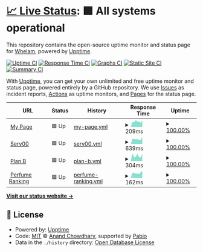 # [📈 Live Status](https://whelamc.github.io/upptime): <!--live status--> **🟩 All systems operational**

This repository contains the open-source uptime monitor and status page for [Whelam](http://whelam.com), powered by [Upptime](https://github.com/upptime/upptime).

[![Uptime CI](https://github.com/whelamc/upptime/workflows/Uptime%20CI/badge.svg)](https://github.com/whelamc/upptime/actions?query=workflow%3A%22Uptime+CI%22)
[![Response Time CI](https://github.com/whelamc/upptime/workflows/Response%20Time%20CI/badge.svg)](https://github.com/whelamc/upptime/actions?query=workflow%3A%22Response+Time+CI%22)
[![Graphs CI](https://github.com/whelamc/upptime/workflows/Graphs%20CI/badge.svg)](https://github.com/whelamc/upptime/actions?query=workflow%3A%22Graphs+CI%22)
[![Static Site CI](https://github.com/whelamc/upptime/workflows/Static%20Site%20CI/badge.svg)](https://github.com/whelamc/upptime/actions?query=workflow%3A%22Static+Site+CI%22)
[![Summary CI](https://github.com/whelamc/upptime/workflows/Summary%20CI/badge.svg)](https://github.com/whelamc/upptime/actions?query=workflow%3A%22Summary+CI%22)

With [Upptime](https://upptime.js.org), you can get your own unlimited and free uptime monitor and status page, powered entirely by a GitHub repository. We use [Issues](https://github.com/whelamc/upptime/issues) as incident reports, [Actions](https://github.com/whelamc/upptime/actions) as uptime monitors, and [Pages](https://whelamc.github.io/upptime) for the status page.

<!--start: status pages-->
<!-- This summary is generated by Upptime (https://github.com/upptime/upptime) -->
<!-- Do not edit this manually, your changes will be overwritten -->
<!-- prettier-ignore -->
| URL | Status | History | Response Time | Uptime |
| --- | ------ | ------- | ------------- | ------ |
| <img alt="" src="https://icons.duckduckgo.com/ip3/www.whelam.com.ico" height="13"> [My Page](https://www.whelam.com) | 🟩 Up | [my-page.yml](https://github.com/whelamc/upptime/commits/HEAD/history/my-page.yml) | <details><summary><img alt="Response time graph" src="./graphs/my-page/response-time-week.png" height="20"> 209ms</summary><br><a href="https://whelamc.github.io/upptime/history/my-page"><img alt="Response time 206" src="https://img.shields.io/endpoint?url=https%3A%2F%2Fraw.githubusercontent.com%2Fwhelamc%2Fupptime%2FHEAD%2Fapi%2Fmy-page%2Fresponse-time.json"></a><br><a href="https://whelamc.github.io/upptime/history/my-page"><img alt="24-hour response time 248" src="https://img.shields.io/endpoint?url=https%3A%2F%2Fraw.githubusercontent.com%2Fwhelamc%2Fupptime%2FHEAD%2Fapi%2Fmy-page%2Fresponse-time-day.json"></a><br><a href="https://whelamc.github.io/upptime/history/my-page"><img alt="7-day response time 209" src="https://img.shields.io/endpoint?url=https%3A%2F%2Fraw.githubusercontent.com%2Fwhelamc%2Fupptime%2FHEAD%2Fapi%2Fmy-page%2Fresponse-time-week.json"></a><br><a href="https://whelamc.github.io/upptime/history/my-page"><img alt="30-day response time 210" src="https://img.shields.io/endpoint?url=https%3A%2F%2Fraw.githubusercontent.com%2Fwhelamc%2Fupptime%2FHEAD%2Fapi%2Fmy-page%2Fresponse-time-month.json"></a><br><a href="https://whelamc.github.io/upptime/history/my-page"><img alt="1-year response time 206" src="https://img.shields.io/endpoint?url=https%3A%2F%2Fraw.githubusercontent.com%2Fwhelamc%2Fupptime%2FHEAD%2Fapi%2Fmy-page%2Fresponse-time-year.json"></a></details> | <details><summary><a href="https://whelamc.github.io/upptime/history/my-page">100.00%</a></summary><a href="https://whelamc.github.io/upptime/history/my-page"><img alt="All-time uptime 100.00%" src="https://img.shields.io/endpoint?url=https%3A%2F%2Fraw.githubusercontent.com%2Fwhelamc%2Fupptime%2FHEAD%2Fapi%2Fmy-page%2Fuptime.json"></a><br><a href="https://whelamc.github.io/upptime/history/my-page"><img alt="24-hour uptime 100.00%" src="https://img.shields.io/endpoint?url=https%3A%2F%2Fraw.githubusercontent.com%2Fwhelamc%2Fupptime%2FHEAD%2Fapi%2Fmy-page%2Fuptime-day.json"></a><br><a href="https://whelamc.github.io/upptime/history/my-page"><img alt="7-day uptime 100.00%" src="https://img.shields.io/endpoint?url=https%3A%2F%2Fraw.githubusercontent.com%2Fwhelamc%2Fupptime%2FHEAD%2Fapi%2Fmy-page%2Fuptime-week.json"></a><br><a href="https://whelamc.github.io/upptime/history/my-page"><img alt="30-day uptime 100.00%" src="https://img.shields.io/endpoint?url=https%3A%2F%2Fraw.githubusercontent.com%2Fwhelamc%2Fupptime%2FHEAD%2Fapi%2Fmy-page%2Fuptime-month.json"></a><br><a href="https://whelamc.github.io/upptime/history/my-page"><img alt="1-year uptime 100.00%" src="https://img.shields.io/endpoint?url=https%3A%2F%2Fraw.githubusercontent.com%2Fwhelamc%2Fupptime%2FHEAD%2Fapi%2Fmy-page%2Fuptime-year.json"></a></details>
| <img alt="" src="https://icons.duckduckgo.com/ip3/guangdouzi.serv00.net.ico" height="13"> [Serv00](https://guangdouzi.serv00.net) | 🟩 Up | [serv00.yml](https://github.com/whelamc/upptime/commits/HEAD/history/serv00.yml) | <details><summary><img alt="Response time graph" src="./graphs/serv00/response-time-week.png" height="20"> 639ms</summary><br><a href="https://whelamc.github.io/upptime/history/serv00"><img alt="Response time 1018" src="https://img.shields.io/endpoint?url=https%3A%2F%2Fraw.githubusercontent.com%2Fwhelamc%2Fupptime%2FHEAD%2Fapi%2Fserv00%2Fresponse-time.json"></a><br><a href="https://whelamc.github.io/upptime/history/serv00"><img alt="24-hour response time 930" src="https://img.shields.io/endpoint?url=https%3A%2F%2Fraw.githubusercontent.com%2Fwhelamc%2Fupptime%2FHEAD%2Fapi%2Fserv00%2Fresponse-time-day.json"></a><br><a href="https://whelamc.github.io/upptime/history/serv00"><img alt="7-day response time 639" src="https://img.shields.io/endpoint?url=https%3A%2F%2Fraw.githubusercontent.com%2Fwhelamc%2Fupptime%2FHEAD%2Fapi%2Fserv00%2Fresponse-time-week.json"></a><br><a href="https://whelamc.github.io/upptime/history/serv00"><img alt="30-day response time 703" src="https://img.shields.io/endpoint?url=https%3A%2F%2Fraw.githubusercontent.com%2Fwhelamc%2Fupptime%2FHEAD%2Fapi%2Fserv00%2Fresponse-time-month.json"></a><br><a href="https://whelamc.github.io/upptime/history/serv00"><img alt="1-year response time 1018" src="https://img.shields.io/endpoint?url=https%3A%2F%2Fraw.githubusercontent.com%2Fwhelamc%2Fupptime%2FHEAD%2Fapi%2Fserv00%2Fresponse-time-year.json"></a></details> | <details><summary><a href="https://whelamc.github.io/upptime/history/serv00">100.00%</a></summary><a href="https://whelamc.github.io/upptime/history/serv00"><img alt="All-time uptime 99.93%" src="https://img.shields.io/endpoint?url=https%3A%2F%2Fraw.githubusercontent.com%2Fwhelamc%2Fupptime%2FHEAD%2Fapi%2Fserv00%2Fuptime.json"></a><br><a href="https://whelamc.github.io/upptime/history/serv00"><img alt="24-hour uptime 100.00%" src="https://img.shields.io/endpoint?url=https%3A%2F%2Fraw.githubusercontent.com%2Fwhelamc%2Fupptime%2FHEAD%2Fapi%2Fserv00%2Fuptime-day.json"></a><br><a href="https://whelamc.github.io/upptime/history/serv00"><img alt="7-day uptime 100.00%" src="https://img.shields.io/endpoint?url=https%3A%2F%2Fraw.githubusercontent.com%2Fwhelamc%2Fupptime%2FHEAD%2Fapi%2Fserv00%2Fuptime-week.json"></a><br><a href="https://whelamc.github.io/upptime/history/serv00"><img alt="30-day uptime 100.00%" src="https://img.shields.io/endpoint?url=https%3A%2F%2Fraw.githubusercontent.com%2Fwhelamc%2Fupptime%2FHEAD%2Fapi%2Fserv00%2Fuptime-month.json"></a><br><a href="https://whelamc.github.io/upptime/history/serv00"><img alt="1-year uptime 99.93%" src="https://img.shields.io/endpoint?url=https%3A%2F%2Fraw.githubusercontent.com%2Fwhelamc%2Fupptime%2FHEAD%2Fapi%2Fserv00%2Fuptime-year.json"></a></details>
| <img alt="" src="https://icons.duckduckgo.com/ip3/webchoi.eu.org.ico" height="13"> [Plan B](https://webchoi.eu.org) | 🟩 Up | [plan-b.yml](https://github.com/whelamc/upptime/commits/HEAD/history/plan-b.yml) | <details><summary><img alt="Response time graph" src="./graphs/plan-b/response-time-week.png" height="20"> 304ms</summary><br><a href="https://whelamc.github.io/upptime/history/plan-b"><img alt="Response time 606" src="https://img.shields.io/endpoint?url=https%3A%2F%2Fraw.githubusercontent.com%2Fwhelamc%2Fupptime%2FHEAD%2Fapi%2Fplan-b%2Fresponse-time.json"></a><br><a href="https://whelamc.github.io/upptime/history/plan-b"><img alt="24-hour response time 430" src="https://img.shields.io/endpoint?url=https%3A%2F%2Fraw.githubusercontent.com%2Fwhelamc%2Fupptime%2FHEAD%2Fapi%2Fplan-b%2Fresponse-time-day.json"></a><br><a href="https://whelamc.github.io/upptime/history/plan-b"><img alt="7-day response time 304" src="https://img.shields.io/endpoint?url=https%3A%2F%2Fraw.githubusercontent.com%2Fwhelamc%2Fupptime%2FHEAD%2Fapi%2Fplan-b%2Fresponse-time-week.json"></a><br><a href="https://whelamc.github.io/upptime/history/plan-b"><img alt="30-day response time 375" src="https://img.shields.io/endpoint?url=https%3A%2F%2Fraw.githubusercontent.com%2Fwhelamc%2Fupptime%2FHEAD%2Fapi%2Fplan-b%2Fresponse-time-month.json"></a><br><a href="https://whelamc.github.io/upptime/history/plan-b"><img alt="1-year response time 606" src="https://img.shields.io/endpoint?url=https%3A%2F%2Fraw.githubusercontent.com%2Fwhelamc%2Fupptime%2FHEAD%2Fapi%2Fplan-b%2Fresponse-time-year.json"></a></details> | <details><summary><a href="https://whelamc.github.io/upptime/history/plan-b">100.00%</a></summary><a href="https://whelamc.github.io/upptime/history/plan-b"><img alt="All-time uptime 100.00%" src="https://img.shields.io/endpoint?url=https%3A%2F%2Fraw.githubusercontent.com%2Fwhelamc%2Fupptime%2FHEAD%2Fapi%2Fplan-b%2Fuptime.json"></a><br><a href="https://whelamc.github.io/upptime/history/plan-b"><img alt="24-hour uptime 100.00%" src="https://img.shields.io/endpoint?url=https%3A%2F%2Fraw.githubusercontent.com%2Fwhelamc%2Fupptime%2FHEAD%2Fapi%2Fplan-b%2Fuptime-day.json"></a><br><a href="https://whelamc.github.io/upptime/history/plan-b"><img alt="7-day uptime 100.00%" src="https://img.shields.io/endpoint?url=https%3A%2F%2Fraw.githubusercontent.com%2Fwhelamc%2Fupptime%2FHEAD%2Fapi%2Fplan-b%2Fuptime-week.json"></a><br><a href="https://whelamc.github.io/upptime/history/plan-b"><img alt="30-day uptime 100.00%" src="https://img.shields.io/endpoint?url=https%3A%2F%2Fraw.githubusercontent.com%2Fwhelamc%2Fupptime%2FHEAD%2Fapi%2Fplan-b%2Fuptime-month.json"></a><br><a href="https://whelamc.github.io/upptime/history/plan-b"><img alt="1-year uptime 100.00%" src="https://img.shields.io/endpoint?url=https%3A%2F%2Fraw.githubusercontent.com%2Fwhelamc%2Fupptime%2FHEAD%2Fapi%2Fplan-b%2Fuptime-year.json"></a></details>
| <img alt="" src="https://icons.duckduckgo.com/ip3/perfume.whelam.com.ico" height="13"> [Perfume Ranking](https://perfume.whelam.com) | 🟩 Up | [perfume-ranking.yml](https://github.com/whelamc/upptime/commits/HEAD/history/perfume-ranking.yml) | <details><summary><img alt="Response time graph" src="./graphs/perfume-ranking/response-time-week.png" height="20"> 162ms</summary><br><a href="https://whelamc.github.io/upptime/history/perfume-ranking"><img alt="Response time 180" src="https://img.shields.io/endpoint?url=https%3A%2F%2Fraw.githubusercontent.com%2Fwhelamc%2Fupptime%2FHEAD%2Fapi%2Fperfume-ranking%2Fresponse-time.json"></a><br><a href="https://whelamc.github.io/upptime/history/perfume-ranking"><img alt="24-hour response time 229" src="https://img.shields.io/endpoint?url=https%3A%2F%2Fraw.githubusercontent.com%2Fwhelamc%2Fupptime%2FHEAD%2Fapi%2Fperfume-ranking%2Fresponse-time-day.json"></a><br><a href="https://whelamc.github.io/upptime/history/perfume-ranking"><img alt="7-day response time 162" src="https://img.shields.io/endpoint?url=https%3A%2F%2Fraw.githubusercontent.com%2Fwhelamc%2Fupptime%2FHEAD%2Fapi%2Fperfume-ranking%2Fresponse-time-week.json"></a><br><a href="https://whelamc.github.io/upptime/history/perfume-ranking"><img alt="30-day response time 189" src="https://img.shields.io/endpoint?url=https%3A%2F%2Fraw.githubusercontent.com%2Fwhelamc%2Fupptime%2FHEAD%2Fapi%2Fperfume-ranking%2Fresponse-time-month.json"></a><br><a href="https://whelamc.github.io/upptime/history/perfume-ranking"><img alt="1-year response time 180" src="https://img.shields.io/endpoint?url=https%3A%2F%2Fraw.githubusercontent.com%2Fwhelamc%2Fupptime%2FHEAD%2Fapi%2Fperfume-ranking%2Fresponse-time-year.json"></a></details> | <details><summary><a href="https://whelamc.github.io/upptime/history/perfume-ranking">100.00%</a></summary><a href="https://whelamc.github.io/upptime/history/perfume-ranking"><img alt="All-time uptime 100.00%" src="https://img.shields.io/endpoint?url=https%3A%2F%2Fraw.githubusercontent.com%2Fwhelamc%2Fupptime%2FHEAD%2Fapi%2Fperfume-ranking%2Fuptime.json"></a><br><a href="https://whelamc.github.io/upptime/history/perfume-ranking"><img alt="24-hour uptime 100.00%" src="https://img.shields.io/endpoint?url=https%3A%2F%2Fraw.githubusercontent.com%2Fwhelamc%2Fupptime%2FHEAD%2Fapi%2Fperfume-ranking%2Fuptime-day.json"></a><br><a href="https://whelamc.github.io/upptime/history/perfume-ranking"><img alt="7-day uptime 100.00%" src="https://img.shields.io/endpoint?url=https%3A%2F%2Fraw.githubusercontent.com%2Fwhelamc%2Fupptime%2FHEAD%2Fapi%2Fperfume-ranking%2Fuptime-week.json"></a><br><a href="https://whelamc.github.io/upptime/history/perfume-ranking"><img alt="30-day uptime 100.00%" src="https://img.shields.io/endpoint?url=https%3A%2F%2Fraw.githubusercontent.com%2Fwhelamc%2Fupptime%2FHEAD%2Fapi%2Fperfume-ranking%2Fuptime-month.json"></a><br><a href="https://whelamc.github.io/upptime/history/perfume-ranking"><img alt="1-year uptime 100.00%" src="https://img.shields.io/endpoint?url=https%3A%2F%2Fraw.githubusercontent.com%2Fwhelamc%2Fupptime%2FHEAD%2Fapi%2Fperfume-ranking%2Fuptime-year.json"></a></details>

<!--end: status pages-->

[**Visit our status website →**](https://whelamc.github.io/upptime)

## 📄 License

- Powered by: [Upptime](https://github.com/upptime/upptime)
- Code: [MIT](./LICENSE) © [Anand Chowdhary](https://anandchowdhary.com), supported by [Pabio](https://pabio.com)
- Data in the `./history` directory: [Open Database License](https://opendatacommons.org/licenses/odbl/1-0/)
